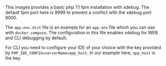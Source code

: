 This images provides a basic php 7.1 fpm installation with xdebug. The
default fpm port here is 9999 to prevent a conflict with the xdebug
port 9000.

The `app.env.dist` file is an example for an `app.env` file which you
can use with `docker-compose`. The configuration in this file enables
xdebug for WEB and CLI debugging by default.

For CLI you need to configure your IDE of your choice with the key
provided by `PHP_IDE_CONFIG=serverName=app_host`. In our example here,
`app_host` is the key.

